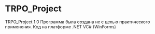 # TRPO_Project
TRPO_Project 1.0
Программа была создана не с целью практического применения. Код на платформе .NET VC# (WinForms)
